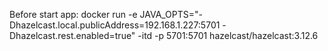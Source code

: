 Before start app:
docker run -e JAVA_OPTS="-Dhazelcast.local.publicAddress=192.168.1.227:5701 -Dhazelcast.rest.enabled=true" -itd
-p 5701:5701 hazelcast/hazelcast:3.12.6
